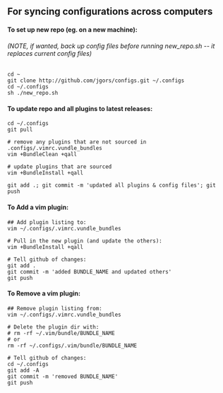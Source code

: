 ## For syncing configurations across computers

#### To set up new repo (eg. on a new machine):
###### (NOTE, if wanted, back up config files before running new_repo.sh -- it replaces current config files) 
```
cd ~
git clone http://github.com/jgors/configs.git ~/.configs
cd ~/.configs
sh ./new_repo.sh
```

#### To update repo and all plugins to latest releases:
```
cd ~/.configs
git pull

# remove any plugins that are not sourced in .configs/.vimrc.vundle_bundles
vim +BundleClean +qall

# update plugins that are sourced
vim +BundleInstall +qall

git add .; git commit -m 'updated all plugins & config files'; git push
```

#### To Add a vim plugin:
```
## Add plugin listing to:
vim ~/.configs/.vimrc.vundle_bundles

# Pull in the new plugin (and update the others):
vim +BundleInstall +qall

# Tell github of changes:
git add .
git commit -m 'added BUNDLE_NAME and updated others'
git push
```

#### To Remove a vim plugin:
```
## Remove plugin listing from:
vim ~/.configs/.vimrc.vundle_bundles

# Delete the plugin dir with:
# rm -rf ~/.vim/bundle/BUNDLE_NAME
# or
rm -rf ~/.configs/.vim/bundle/BUNDLE_NAME

# Tell github of changes:
cd ~/.configs
git add -A
git commit -m 'removed BUNDLE_NAME'
git push

```

